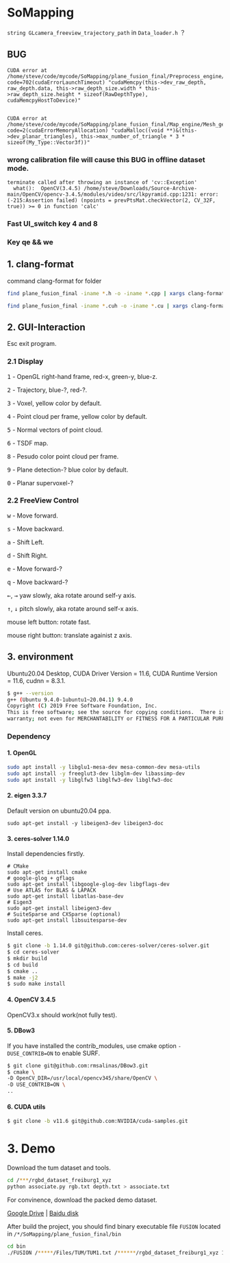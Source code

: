 # SoMapping
`string GLcamera_freeview_trajectory_path` in `Data_loader.h` ？
 
## BUG
```
CUDA error at /home/steve/code/mycode/SoMapping/plane_fusion_final/Preprocess_engine/Preprocess_engine.cpp:298 code=702(cudaErrorLaunchTimeout) "cudaMemcpy(this->dev_raw_depth, raw_depth.data, this->raw_depth_size.width * this->raw_depth_size.height * sizeof(RawDepthType), cudaMemcpyHostToDevice)" 
```
```

CUDA error at /home/steve/code/mycode/SoMapping/plane_fusion_final/Map_engine/Mesh_generator.cpp:67 code=2(cudaErrorMemoryAllocation) "cudaMalloc((void **)&(this->dev_planar_triangles), this->max_number_of_triangle * 3 * sizeof(My_Type::Vector3f))" 

```

### wrong calibration file will cause this BUG in offline dataset mode.
```
terminate called after throwing an instance of 'cv::Exception'
  what():  OpenCV(3.4.5) /home/steve/Downloads/Source-Archive-main/OpenCV/opencv-3.4.5/modules/video/src/lkpyramid.cpp:1231: error: (-215:Assertion failed) (npoints = prevPtsMat.checkVector(2, CV_32F, true)) >= 0 in function 'calc'

```
### Fast UI_switch key 4 and 8
### Key qe && we 
## 1. clang-format
command clang-format for folder
```bash
find plane_fusion_final -iname *.h -o -iname *.cpp | xargs clang-format -i -style=Google
```
```bash
find plane_fusion_final -iname *.cuh -o -iname *.cu | xargs clang-format -i -style=Google
```
## 2. GUI-Interaction
<kdb>Esc</kdb> exit program.
### 2.1 Display
<kbd>1</kbd> - OpenGL right-hand frame, red-x, green-y, blue-z.

<kbd>2</kbd> - Trajectory, blue-?, red-?.

<kbd>3</kbd> - Voxel, yellow color by default.

<kbd>4</kbd> - Point cloud per frame, yellow color by default.

<kbd>5</kbd> - Normal vectors of point cloud.

<kbd>6</kbd> - TSDF map.

<kbd>8</kbd> - Pesudo color point cloud per frame.

<kbd>9</kbd> - Plane detection-? blue color by default.

<kbd>0</kbd> - Planar supervoxel-?


### 2.2 FreeView Control

<kbd>w</kbd> - Move forward. 

<kbd>s</kbd> - Move backward.

<kbd>a</kbd> - Shift Left.

<kbd>d</kbd> - Shift Right.

<kbd>e</kbd> - Move forward-?

<kbd>q</kbd> - Move backward-?

<kbd>←</kbd>, <kbd>→</kbd> yaw slowly, aka rotate around self-y axis.

<kbd>↑</kbd>, <kbd>↓</kbd> pitch slowly, aka rotate around self-x axis.

mouse left button: rotate fast.

mouse right button: translate againist z axis.

## 3. environment
Ubuntu20.04 Desktop,  CUDA Driver Version = 11.6, CUDA Runtime Version = 11.6, cudnn = 8.3.1.
```bash
$ g++ --version
g++ (Ubuntu 9.4.0-1ubuntu1~20.04.1) 9.4.0
Copyright (C) 2019 Free Software Foundation, Inc.
This is free software; see the source for copying conditions.  There is NO
warranty; not even for MERCHANTABILITY or FITNESS FOR A PARTICULAR PURPOSE.
```
### Dependency
#### 1. OpenGL
```bash
sudo apt install -y libglu1-mesa-dev mesa-common-dev mesa-utils
sudo apt install -y freeglut3-dev libglm-dev libassimp-dev
sudo apt install -y libglfw3 libglfw3-dev libglfw3-doc
```
#### 2. eigen 3.3.7
Default version on ubuntu20.04 ppa.
```
sudo apt-get install -y libeigen3-dev libeigen3-doc
```
#### 3. ceres-solver 1.14.0
Install dependencies firstly.
```
# CMake
sudo apt-get install cmake
# google-glog + gflags
sudo apt-get install libgoogle-glog-dev libgflags-dev
# Use ATLAS for BLAS & LAPACK
sudo apt-get install libatlas-base-dev
# Eigen3
sudo apt-get install libeigen3-dev
# SuiteSparse and CXSparse (optional)
sudo apt-get install libsuitesparse-dev
```

Install ceres.
```bash
$ git clone -b 1.14.0 git@github.com:ceres-solver/ceres-solver.git
$ cd ceres-solver
$ mkdir build
$ cd build
$ cmake ..
$ make -j2
$ sudo make install
```
#### 4. OpenCV 3.4.5 
OpenCV3.x should work(not fully test).
#### 5. DBow3
If you have installed the contrib_modules, use cmake option `-DUSE_CONTRIB=ON` to enable SURF.
```bash
$ git clone git@github.com:rmsalinas/DBow3.git
$ cmake \
-D OpenCV_DIR=/usr/local/opencv345/share/OpenCV \
-D USE_CONTRIB=ON \
..
```
#### 6. CUDA utils

```bash
$ git clone -b v11.6 git@github.com:NVIDIA/cuda-samples.git
```

# 3. Demo
Download the tum dataset and tools.
```bash
cd /***/rgbd_dataset_freiburg1_xyz
python associate.py rgb.txt depth.txt > associate.txt
```
For convinence, download the packed demo dataset.

[Google Drive](https://drive.google.com/file/d/1mKQMt5lAL81yTE4n24guziDD8ig69K2Z/view?usp=sharing)
| 
[Baidu disk](https://pan.baidu.com/s/1MHVoY4y3URaP4SMSIn9e6w)

After build the project, you should find binary executable file `FUSION` located in `/*/SoMapping/plane_fusion_final/bin`
```bash
cd bin
./FUSION /*****/Files/TUM/TUM1.txt /******/rgbd_dataset_freiburg1_xyz 1
```